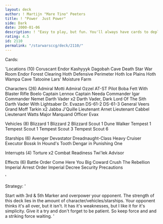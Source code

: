 ```yaml
---
layout: deck
author: ! Martijn "Mare Tino" Peeters
title: ! "Power  Just Power"
side: Dark
date: 2000-01-06
description: ! "Easy to play, but fun. You'll always have cards to deploy."
rating: 4.5
id: 2110
permalink: "/starwarsccg/deck/2110/"
---
```

Cards: 

'Locations (10)
Coruscant
Endor
Kashyyyk
Dagobah Cave
Death Star War Room
Endor Forest Clearing
Hoth Defensive Perimeter
Hoth Ice Plains
Hoth Wampa Cave
Tatooine Lars' Moisture Farm

Characters (26)
Admiral Motti
Admiral Ozzel
AT-ST Pilot
Boba Fett With Blaster Rifle
Boelo
Captain Lennox
Captain Needa
Commander Igar
Commander Nemet
Darth Vader x2
Darth Vader, Dark Lord Of The Sith
Darth Vader With Lightsaber
Dr. Evazan
DS-61-2
DS-61-3
General Veers
Grand Moff Tarkin x2
Jabba
J'Quille
Lieutenant Arnet
Lieutenant Cabbel
Lieutenant Watts
Major Marquand
Officer Evax

Vehicles (8)
Blizzard 1
Blizzard 2
Blizzard Scout 1
Dune Walker
Tempest 1
Tempest Scout 1
Tempest Scout 3
Tempest Scout 6

Starships (6)
Avenger
Devastator
Dreadnaught-Class Heavy Cruiser
Executor
Bossk In Hound's Tooth
Dengar in Punishing One

Interrupts (4)
Torture x2
Combat Readiness
Twi'lek Advisor

Effects (6)
Battle Order
Come Here You Big Coward
Crush The Rebellion
Imperial Arrest Order
Imperial Decree
Security Precautions

'

Strategy: '

Start with 3rd & 5th Marker and overpower your opponent.
The strength of this deck lies in the amount of character/vehicles/starships. Your opponent thinks it's all over, but it isn't.
It has it's weaknesses, but I like it for it's simplicity.
Give it a try and don't forget to be patient. So keep force and and a striking force waiting.
'
